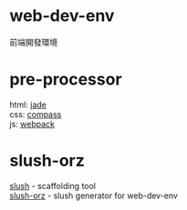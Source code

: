 # web-dev-env
前端開發環境

# pre-processor
html: [jade](http://jade-lang.com/)  
css: [compass](http://compass-style.org/)  
js: [webpack](https://webpack.github.io/)  

# slush-orz
[slush](http://slushjs.github.io/#/) - scaffolding tool  
[slush-orz](https://github.com/cswleocsw/slush-orz) - slush generator for web-dev-env 
